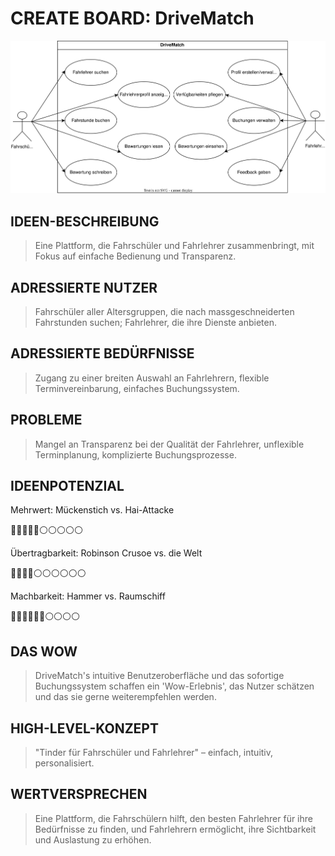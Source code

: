 #  CREATE BOARD: DriveMatch

![Use case diagram](figures/use-case-diagram.drawio.svg)

## IDEEN-BESCHREIBUNG
> Eine Plattform, die Fahrschüler und Fahrlehrer zusammenbringt, mit Fokus auf einfache Bedienung und Transparenz.

## ADRESSIERTE NUTZER
> Fahrschüler aller Altersgruppen, die nach massgeschneiderten Fahrstunden suchen; Fahrlehrer, die ihre Dienste anbieten.

## ADRESSIERTE BEDÜRFNISSE
> Zugang zu einer breiten Auswahl an Fahrlehrern, flexible Terminvereinbarung, einfaches Buchungssystem.

## PROBLEME
> Mangel an Transparenz bei der Qualität der Fahrlehrer, unflexible Terminplanung, komplizierte Buchungsprozesse.

## IDEENPOTENZIAL
Mehrwert: Mückenstich vs. Hai-Attacke 

🔵🔵🔵🔵🔵⚪️⚪️⚪️⚪️⚪️

Übertragbarkeit: Robinson Crusoe vs. die Welt

 🔵🔵🔵🔵⚪️⚪️⚪️⚪️⚪️⚪️

Machbarkeit: Hammer vs. Raumschiff

 🔵🔵🔵🔵🔵🔵⚪️⚪️⚪️⚪️

## DAS WOW
> DriveMatch's intuitive Benutzeroberfläche und das sofortige Buchungssystem schaffen ein 'Wow-Erlebnis', das Nutzer schätzen und das sie gerne weiterempfehlen werden.

## HIGH-LEVEL-KONZEPT
> "Tinder für Fahrschüler und Fahrlehrer" – einfach, intuitiv, personalisiert.

## WERTVERSPRECHEN
> Eine Plattform, die Fahrschülern hilft, den besten Fahrlehrer für ihre Bedürfnisse zu finden, und Fahrlehrern ermöglicht, ihre Sichtbarkeit und Auslastung zu erhöhen.